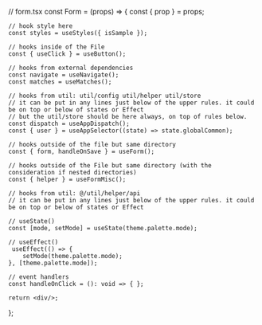 // form.tsx
const Form = (props) => {
    const { prop } = props;

    // hook style here
    const styles = useStyles({ isSample });

    // hooks inside of the File
    const { useClick } = useButton();

    // hooks from external dependencies
    const navigate = useNavigate();
    const matches = useMatches();

    // hooks from util: util/config util/helper util/store
    // it can be put in any lines just below of the upper rules. it could be on top or below of states or Effect
    // but the util/store should be here always, on top of rules below.
    const dispatch = useAppDispatch();
    const { user } = useAppSelector((state) => state.globalCommon);

    // hooks outside of the file but same directory
    const { form, handleOnSave } = useForm();

    // hooks outside of the File but same directory (with the consideration if nested directories)
    const { helper } = useFormMisc();

    // hooks from util: @/util/helper/api
    // it can be put in any lines just below of the upper rules. it could be on top or below of states or Effect

    // useState()
    const [mode, setMode] = useState(theme.palette.mode);

    // useEffect()
     useEffect(() => {
        setMode(theme.palette.mode);
    }, [theme.palette.mode]);

    // event handlers
    const handleOnClick = (): void => { };

    return <div/>;
};
